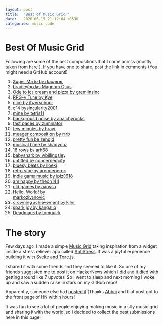 ```yaml
---
layout: post
title:  "Best of Music Grid!"
date:   2020-06-15 21:12:04 +0530
categories: music code 
---
```


# Best Of Music Grid

Following are some of the best compositions that I came across (mostly taken from [here](https://news.ycombinator.com/item?id=23512297) ).  If you have one to share, post the link in comments (You might need a GitHub account!)

1. [Super Mario by rkagerer](https://music-grid.surge.sh/#0-2048-0-144-1072-0-40-530-0-268-24-0-1048-0-24-2072-0-2048-0-1024-0-0-512-18-0-268-24-0-1048-0-24-2072-0-0-2048-144-1072-0-40-530-0-268-24-0-1048-0-24-24-0-0-0-528-40-64-0-136-0-34-68-0-9-18-0-72-656-0-656-40-0-72-0-144-0-0-544-0-0-272-0-0-36-0-0-0-2304-0-0-0-17-0-1058-2084-0-1058-0-1058-1058-&399)
2. [bradleybudas Magnum Opus](https://music-grid.surge.sh/#1352-1348-2568-2576-1290-1288-2565-2564-1352-1348-2568-2576-1290-1416-2565-2564-1352-1348-2568-2576-1290-1288-2565-2564-1352-1348-2568-2576-1290-1288-2565-2564-1352-1352-2704-2704-1352-1352-2704-2704-1352-1352-2704-2704-1352-1352-2704-2704-1344-1344-2688-2688-1344-1344-2688-2688-1344-1344-2688-2688-1344-1344-2688-2688-1280-1280-2560-2560-1280-1280-2560-2560-1280-1280-2560-2560-1280-1280-2560-2560-1024-1024-2048-2048-1024-1024-2048-2048-1024-1024-2048-2048-1024-1024-2048-2048-&400)
3. [Ode to ice cream and pizza by gremlinsinc](https://music-grid.surge.sh/#360-336-168-336-4095-8-330-8-3579-1088-269-1098-328-1074-322-1104-269-322-64-1284-72-80-260-72-1360-4-264-81-1346-4-256-72-2116-258-1224-68-2818-160-592-1056-512-1056-84-648-276-0-1108-2560-192-2560-192-2560-192-2560-192-2560-0-640-128-256-320-512-576-0-1088-128-2184-856-0-1152-1152-512-384-160-1120-1088-640-1408-256-512-512-1024-1088-592-512-336-320-144-128-848-1088-1152-128-832-64-320-1344-256-640-128-&337)
4. [RPG-y Tune by Kye](https://music-grid.surge.sh/#8-130-0-516-256-136-64-32-16-8-0-32-16-0-16-128-0-32-128-0-8-128-0-32-128-1024-512-256-20-257-32-257-64-257-128-2304-0-2112-32-2064-8-2068-2-2064-4-2064-32-64-256-0-512-640-320-544-16-648-1028-2-256-648-1024-32-512-640-&243)
5. [nice by jbverschoor](https://music-grid.surge.sh/#1024-1024-1064-320-1024-133-1060-2344-1172-2048-1280-2112-1312-32-1024-2632-&200)
6. [c^4 bysingularity2001 ](https://music-grid.surge.sh/#2240-304-1032-258-2177-64-1066-64-2069-512-1280-554-2560-512-1109-512-&500)
7. [mine by tetris11](https://music-grid.surge.sh/#0-33-1024-1024-0-3092-3108-0-176-1024-256-76-0-512-0-0-&200)
8. [background noise by anarchyrucks](https://music-grid.surge.sh/#2665-3396-2337-1108-2336-1041-2725-1040-2738-3113-&261)
9. [fast paced by zuminator](https://music-grid.surge.sh/#384-2048-320-2432-0-2624-0-2624-8-2562-1-2058-0-2082-0-2114-0-2176-256-2176-256-2048-0-2560-0-2052-0-2080-0-2112-128-2112-&500)
10. [few minutes by hrayr](https://music-grid.surge.sh/#16-68-2112-2056-2069-0-1152-1028-1092-2-2176-2176-64-1056-1024-&417)
11. [meager composition by mrb](https://music-grid.surge.sh/#320-512-320-512-128-320-160-336-168-324-160-1-&309)
12. [pretty fun be zengid](https://music-grid.surge.sh/#2066-1032-516-258-640-1093-2080-1088-648-256-512-1188-&200)
13. [musical bone by shadycuz](https://music-grid.surge.sh/#16-128-0-8-256-32-1024-128-0-1024-&200)
14. [16 rows by arh68](https://music-grid.surge.sh/#1088-260-672-1024-9-258-4-72-16-32-68-160-256-545-1024-2576-&200)
15. [babyshark by wbillingsley](https://music-grid.surge.sh/#584-584-288-144-72-544-32-544-2050-2050-512-256-256-264-328-328-&200)
16. [untitled by concernedcity](https://music-grid.surge.sh/#1184-1104-1280-2048-1344-512-512-528-1280-2048-1284-1024-1280-2050-1280-1056-2372-2048-1312-1152-1096-2192-1188-1090-2084-2112-1153-1090-1281-2064-1032-1060-2114-2049-1056-1152-1032-2064-1060-1026-2052-2048-1153-1026-1313-2056-1040-1060-2114-2048-1056-1152-1032-2064-1060-1026-2564-2048-641-2-&246)
17. [bluesy beats by lloeki](https://music-grid.surge.sh/#644-8-2304-660-0-2372-672-14-1280-2192-2-1312-2192-8-1280-&324)
18. [retro vibe by arondeperon](https://music-grid.surge.sh/#392-0-392-1024-1-64-1056-1-64-1056-0-1-1024-64-32-1024-&200)
19. [indie game music by ipiz0618](https://music-grid.surge.sh/#68-270-0-24-64-152-226-0-194-784-0-1024-848-128-848-0-2304-832-1024-2048-1856-2048-832-1024-512-2176-32-48-0-80-8-516-2344-306-128-53-728-8-676-368-352-&296)
20. [am happy by theon144](https://music-grid.surge.sh/#4-2048-8-2114-2-2370-2-2112-321-2560-5-2048-9-2096-45-2048-&200)
21. [old games by aaossa](https://music-grid.surge.sh/#768-3092-768-3840-320-3092-320-3392-48-3078-48-3120-384-3078-384-3456-&353)
22. [Hello, World! by 	
markozivanovic ](https://music-grid.surge.sh/#4030-524-4030-0-4030-2722-2750-0-4030-172-186-0-4030-130-130-0-4030-2210-3996-0-&320)
23. [crowning achievement by kilnr](https://music-grid.surge.sh/#2050-8-256-128-2112-32-72-36-2048-512-1026-513-2312-132-258-1-2114-136-32-64-2064-32-72-4-2064-32-66-33-2120-132-2-129-2306-136-64-32-2112-0-8-4-2048-0-2-1-2056-4-2-1-2050-8-0-0-2048-0-8-4-2048-0-2-1-2056-4-2-1-&200)
24. [spark joy by kangalio](https://music-grid.surge.sh/#512-1024-0-2376-132-16-8-1188-64-32-16-2376-36-16-8-1188-64-16-8-164-2624-0-0-1320-2624-0-0-2625-1312-0-0-1320-&261)
25. [Deadmau5 by tomquirk](https://music-grid.surge.sh/#192-16-1024-1024-1-160-192-128-128-128-0-544-0-2056-64-128-&248)






# The story

Few days ago, I made a simple [Music Grid](https://music-grid.surge.sh) taking inspiration from a widget inside a stress reliever app called [AntiStress](https://play.google.com/store/apps/details?id=com.JindoBlu.Antistress&hl=en_IN). It was a joyful experience building it with [Svelte](https://svelte.dev) and [Tone.js](https://tonejs.github.io/).


I shared it with some friends and they seemed to like it. So one of my friends suggested me to post it on HackerNews which [I did](https://news.ycombinator.com/item?id=23508667) and it died with getting around like 7 upvotes. So I went to sleep and next morning I woke up and saw a sudden raise in stars on my GitHub repo!


Apparently, someone else had [posted it](https://news.ycombinator.com/item?id=23512297) (Thanks [Abhai](https://twitter.com/abhai_kollara/status/1272099666520231937?s=20) and that post got to the front page of HN within hours! 

It was fun to see a lot of people enjoying making music in a silly music grid and sharing it with the world, so I decided to collect the best submissions here in this page! 



